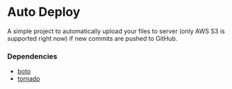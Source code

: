 # Auto Deploy

A simple project to automatically upload your files to server (only AWS S3 is supported right now) if new commits are pushed to GitHub.


### Dependencies

* [boto](https://github.com/boto/boto)
* [tornado](http://www.tornadoweb.org)
